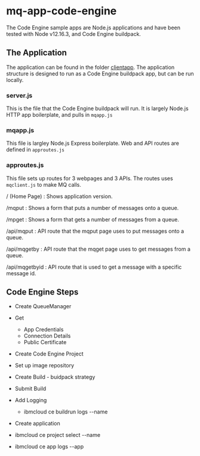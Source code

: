 # mq-app-code-engine
The Code Engine sample apps are Node.js applications and have been tested with Node v12.16.3, and Code Engine buildpack.

## The Application
The application can be found in the folder [clientapp](/clientapp). The application structure is designed to run as a Code Engine buildpack app, but can be run locally.  

### server.js
This is the file that the Code Engine buildpack will run. It is largely Node.js HTTP app boilerplate, and pulls in `mqapp.js`

### mqapp.js
This file is largley Node.js Express boilerplate. Web and API routes are defined in `approutes.js`

### approutes.js
This file sets up routes for 3 webpages and 3 APIs. The routes uses  `mqclient.js` to make MQ calls.


/ (Home Page)
: Shows application version.

/mqput
: Shows a form that puts a number of messages onto a queue.

/mpget
: Shows a form that gets a number of messages from a queue.

/api/mqput
: API route that the mqput page uses to put messages onto a queue.

/api/mqgetby
: API route that the mqget page uses to get messages from a queue.

/api/mqgetbyid
: API route that is used to get a message with a specific message id.


## Code Engine Steps

- Create QueueManager
- Get
  - App Credentials
  - Connection Details
  - Public Certificate


- Create Code Engine Project
- Set up image repository
- Create Build - buidpack strategy
- Submit Build
- Add Logging
  - ibmcloud ce buildrun logs --name <build name>

- Create application
- ibmcloud ce project select --name <project name>
- ibmcloud ce app logs --app <application name>
